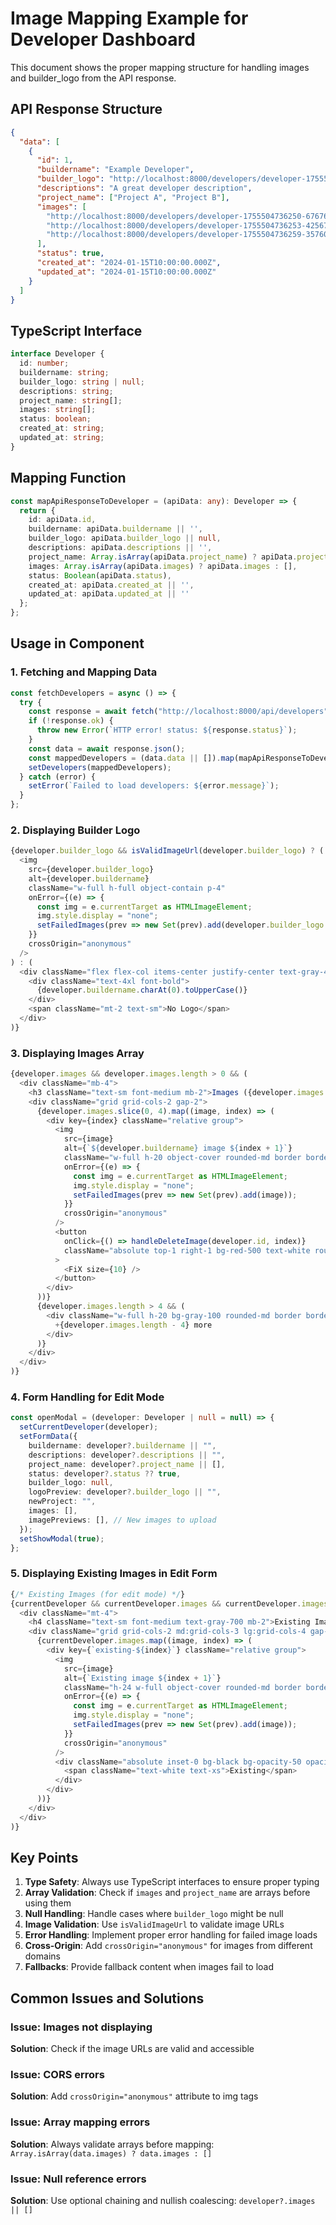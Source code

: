 # Image Mapping Example for Developer Dashboard

This document shows the proper mapping structure for handling images and builder_logo from the API response.

## API Response Structure

```json
{
  "data": [
    {
      "id": 1,
      "buildername": "Example Developer",
      "builder_logo": "http://localhost:8000/developers/developer-1755504736105-339049249.webp",
      "descriptions": "A great developer description",
      "project_name": ["Project A", "Project B"],
      "images": [
        "http://localhost:8000/developers/developer-1755504736250-676769176.jpeg",
        "http://localhost:8000/developers/developer-1755504736253-425676178.jpeg",
        "http://localhost:8000/developers/developer-1755504736259-357606125.jpeg"
      ],
      "status": true,
      "created_at": "2024-01-15T10:00:00.000Z",
      "updated_at": "2024-01-15T10:00:00.000Z"
    }
  ]
}
```

## TypeScript Interface

```typescript
interface Developer {
  id: number;
  buildername: string;
  builder_logo: string | null;
  descriptions: string;
  project_name: string[];
  images: string[];
  status: boolean;
  created_at: string;
  updated_at: string;
}
```

## Mapping Function

```typescript
const mapApiResponseToDeveloper = (apiData: any): Developer => {
  return {
    id: apiData.id,
    buildername: apiData.buildername || '',
    builder_logo: apiData.builder_logo || null,
    descriptions: apiData.descriptions || '',
    project_name: Array.isArray(apiData.project_name) ? apiData.project_name : [],
    images: Array.isArray(apiData.images) ? apiData.images : [],
    status: Boolean(apiData.status),
    created_at: apiData.created_at || '',
    updated_at: apiData.updated_at || ''
  };
};
```

## Usage in Component

### 1. Fetching and Mapping Data

```typescript
const fetchDevelopers = async () => {
  try {
    const response = await fetch("http://localhost:8000/api/developers");
    if (!response.ok) {
      throw new Error(`HTTP error! status: ${response.status}`);
    }
    const data = await response.json();
    const mappedDevelopers = (data.data || []).map(mapApiResponseToDeveloper);
    setDevelopers(mappedDevelopers);
  } catch (error) {
    setError(`Failed to load developers: ${error.message}`);
  }
};
```

### 2. Displaying Builder Logo

```typescript
{developer.builder_logo && isValidImageUrl(developer.builder_logo) ? (
  <img
    src={developer.builder_logo}
    alt={developer.buildername}
    className="w-full h-full object-contain p-4"
    onError={(e) => {
      const img = e.currentTarget as HTMLImageElement;
      img.style.display = "none";
      setFailedImages(prev => new Set(prev).add(developer.builder_logo || ''));
    }}
    crossOrigin="anonymous"
  />
) : (
  <div className="flex flex-col items-center justify-center text-gray-400">
    <div className="text-4xl font-bold">
      {developer.buildername.charAt(0).toUpperCase()}
    </div>
    <span className="mt-2 text-sm">No Logo</span>
  </div>
)}
```

### 3. Displaying Images Array

```typescript
{developer.images && developer.images.length > 0 && (
  <div className="mb-4">
    <h3 className="text-sm font-medium mb-2">Images ({developer.images.length}):</h3>
    <div className="grid grid-cols-2 gap-2">
      {developer.images.slice(0, 4).map((image, index) => (
        <div key={index} className="relative group">
          <img
            src={image}
            alt={`${developer.buildername} image ${index + 1}`}
            className="w-full h-20 object-cover rounded-md border border-gray-200"
            onError={(e) => {
              const img = e.currentTarget as HTMLImageElement;
              img.style.display = "none";
              setFailedImages(prev => new Set(prev).add(image));
            }}
            crossOrigin="anonymous"
          />
          <button
            onClick={() => handleDeleteImage(developer.id, index)}
            className="absolute top-1 right-1 bg-red-500 text-white rounded-full w-5 h-5 flex items-center justify-center opacity-0 group-hover:opacity-100 transition-opacity"
          >
            <FiX size={10} />
          </button>
        </div>
      ))}
      {developer.images.length > 4 && (
        <div className="w-full h-20 bg-gray-100 rounded-md border border-gray-200 flex items-center justify-center text-gray-500 text-xs">
          +{developer.images.length - 4} more
        </div>
      )}
    </div>
  </div>
)}
```

### 4. Form Handling for Edit Mode

```typescript
const openModal = (developer: Developer | null = null) => {
  setCurrentDeveloper(developer);
  setFormData({
    buildername: developer?.buildername || "",
    descriptions: developer?.descriptions || "",
    project_name: developer?.project_name || [],
    status: developer?.status ?? true,
    builder_logo: null,
    logoPreview: developer?.builder_logo || "",
    newProject: "",
    images: [],
    imagePreviews: [], // New images to upload
  });
  setShowModal(true);
};
```

### 5. Displaying Existing Images in Edit Form

```typescript
{/* Existing Images (for edit mode) */}
{currentDeveloper && currentDeveloper.images && currentDeveloper.images.length > 0 && (
  <div className="mt-4">
    <h4 className="text-sm font-medium text-gray-700 mb-2">Existing Images:</h4>
    <div className="grid grid-cols-2 md:grid-cols-3 lg:grid-cols-4 gap-4">
      {currentDeveloper.images.map((image, index) => (
        <div key={`existing-${index}`} className="relative group">
          <img
            src={image}
            alt={`Existing image ${index + 1}`}
            className="h-24 w-full object-cover rounded-md border border-gray-200"
            onError={(e) => {
              const img = e.currentTarget as HTMLImageElement;
              img.style.display = "none";
              setFailedImages(prev => new Set(prev).add(image));
            }}
            crossOrigin="anonymous"
          />
          <div className="absolute inset-0 bg-black bg-opacity-50 opacity-0 group-hover:opacity-100 transition-opacity flex items-center justify-center">
            <span className="text-white text-xs">Existing</span>
          </div>
        </div>
      ))}
    </div>
  </div>
)}
```

## Key Points

1. **Type Safety**: Always use TypeScript interfaces to ensure proper typing
2. **Array Validation**: Check if `images` and `project_name` are arrays before using them
3. **Null Handling**: Handle cases where `builder_logo` might be null
4. **Image Validation**: Use `isValidImageUrl` to validate image URLs
5. **Error Handling**: Implement proper error handling for failed image loads
6. **Cross-Origin**: Add `crossOrigin="anonymous"` for images from different domains
7. **Fallbacks**: Provide fallback content when images fail to load

## Common Issues and Solutions

### Issue: Images not displaying
**Solution**: Check if the image URLs are valid and accessible

### Issue: CORS errors
**Solution**: Add `crossOrigin="anonymous"` attribute to img tags

### Issue: Array mapping errors
**Solution**: Always validate arrays before mapping: `Array.isArray(data.images) ? data.images : []`

### Issue: Null reference errors
**Solution**: Use optional chaining and nullish coalescing: `developer?.images || []`

